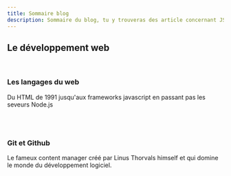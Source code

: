 ```yaml
---
title: Sommaire blog
description: Sommaire du blog, tu y trouveras des article concernant JS, Node, Vue, Nuxt. Mais aussi quelque faits d'arme de ma vie de RNCP. Bonne lecture.
---   
```

   
   
   
   
   

   
## Le développement web  


<br>
<nuxt-link to="/blog/langages" class="link__sommaire-article">
  <h3> Les langages du web</h3>
  <p>
    Du HTML de 1991 jusqu'aux frameworks javascript en passant pas les seveurs Node.js
  </p>
</nuxt-link>   
<br>
<br>
<nuxt-link to="/blog/git-et-github" class="link__sommaire-article">
  <h3>Git et Github</h3>
  <p>Le fameux content manager créé par Linus Thorvals himself et qui domine le monde du développement logiciel.</p>
</nuxt-link>   
<br>
<br>
<br>
<Nav-blog />
<br>
<br>
